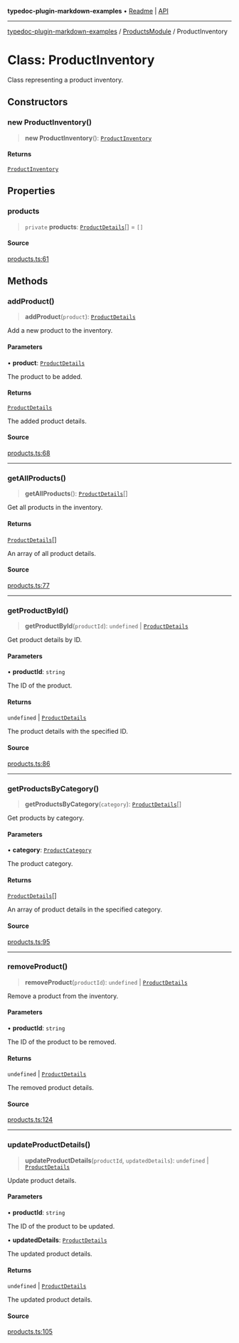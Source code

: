 **typedoc-plugin-markdown-examples** • [Readme](../../README.md) \| [API](../../modules.md)

***

[typedoc-plugin-markdown-examples](../../README.md) / [ProductsModule](../README.md) / ProductInventory

# Class: ProductInventory

Class representing a product inventory.

## Constructors

### new ProductInventory()

> **new ProductInventory**(): [`ProductInventory`](ProductInventory.md)

#### Returns

[`ProductInventory`](ProductInventory.md)

## Properties

### products

> `private` **products**: [`ProductDetails`](../interfaces/ProductDetails.md)[] = `[]`

#### Source

[products.ts:61](https://github.com/tgreyuk/typedoc-plugin-markdown-examples/blob/d2a811c92870a7c2dc8ea4f9aacd73d076444ff1/examples/src/products.ts#L61)

## Methods

### addProduct()

> **addProduct**(`product`): [`ProductDetails`](../interfaces/ProductDetails.md)

Add a new product to the inventory.

#### Parameters

• **product**: [`ProductDetails`](../interfaces/ProductDetails.md)

The product to be added.

#### Returns

[`ProductDetails`](../interfaces/ProductDetails.md)

The added product details.

#### Source

[products.ts:68](https://github.com/tgreyuk/typedoc-plugin-markdown-examples/blob/d2a811c92870a7c2dc8ea4f9aacd73d076444ff1/examples/src/products.ts#L68)

***

### getAllProducts()

> **getAllProducts**(): [`ProductDetails`](../interfaces/ProductDetails.md)[]

Get all products in the inventory.

#### Returns

[`ProductDetails`](../interfaces/ProductDetails.md)[]

An array of all product details.

#### Source

[products.ts:77](https://github.com/tgreyuk/typedoc-plugin-markdown-examples/blob/d2a811c92870a7c2dc8ea4f9aacd73d076444ff1/examples/src/products.ts#L77)

***

### getProductById()

> **getProductById**(`productId`): `undefined` \| [`ProductDetails`](../interfaces/ProductDetails.md)

Get product details by ID.

#### Parameters

• **productId**: `string`

The ID of the product.

#### Returns

`undefined` \| [`ProductDetails`](../interfaces/ProductDetails.md)

The product details with the specified ID.

#### Source

[products.ts:86](https://github.com/tgreyuk/typedoc-plugin-markdown-examples/blob/d2a811c92870a7c2dc8ea4f9aacd73d076444ff1/examples/src/products.ts#L86)

***

### getProductsByCategory()

> **getProductsByCategory**(`category`): [`ProductDetails`](../interfaces/ProductDetails.md)[]

Get products by category.

#### Parameters

• **category**: [`ProductCategory`](../enumerations/ProductCategory.md)

The product category.

#### Returns

[`ProductDetails`](../interfaces/ProductDetails.md)[]

An array of product details in the specified category.

#### Source

[products.ts:95](https://github.com/tgreyuk/typedoc-plugin-markdown-examples/blob/d2a811c92870a7c2dc8ea4f9aacd73d076444ff1/examples/src/products.ts#L95)

***

### removeProduct()

> **removeProduct**(`productId`): `undefined` \| [`ProductDetails`](../interfaces/ProductDetails.md)

Remove a product from the inventory.

#### Parameters

• **productId**: `string`

The ID of the product to be removed.

#### Returns

`undefined` \| [`ProductDetails`](../interfaces/ProductDetails.md)

The removed product details.

#### Source

[products.ts:124](https://github.com/tgreyuk/typedoc-plugin-markdown-examples/blob/d2a811c92870a7c2dc8ea4f9aacd73d076444ff1/examples/src/products.ts#L124)

***

### updateProductDetails()

> **updateProductDetails**(`productId`, `updatedDetails`): `undefined` \| [`ProductDetails`](../interfaces/ProductDetails.md)

Update product details.

#### Parameters

• **productId**: `string`

The ID of the product to be updated.

• **updatedDetails**: [`ProductDetails`](../interfaces/ProductDetails.md)

The updated product details.

#### Returns

`undefined` \| [`ProductDetails`](../interfaces/ProductDetails.md)

The updated product details.

#### Source

[products.ts:105](https://github.com/tgreyuk/typedoc-plugin-markdown-examples/blob/d2a811c92870a7c2dc8ea4f9aacd73d076444ff1/examples/src/products.ts#L105)
